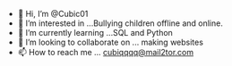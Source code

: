 - 👋 Hi, I’m @Cubic01
- 👀 I’m interested in ...Bullying children offline and online.
- 🌱 I’m currently learning ...SQL and Python
- 💞️ I’m looking to collaborate on ... making websites
- 📫 How to reach me ... cubiqqqq@mail2tor.com

<!---
Cubic01/Cubic01 is a ✨ special ✨ repository because its `README.md` (this file) appears on your GitHub profile.
You can click the Preview link to take a look at your changes.
--->
